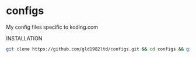 configs
=======

My config files specific to koding.com

INSTALLATION
```bash
git clone https://github.com/gld1982ltd/configs.git && cd configs && git checkout koding && ./INSTALL
```
